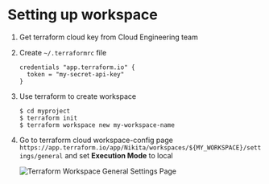 # Setting up workspace

1. Get terraform cloud key from Cloud Engineering team
2. Create `~/.terraformrc` file

   ```plaintext
   credentials "app.terraform.io" {
     token = "my-secret-api-key"
   }
   ```
   
3. Use terraform to create workspace

   ```
   $ cd myproject
   $ terraform init
   $ terraform workspace new my-workspace-name
   ```

4. Go to terraform cloud workspace-config page `https://app.terraform.io/app/Nikita/workspaces/${MY_WORKSPACE}/settings/general` and set **Execution Mode** to local
  
    ![Terraform Workspace General Settings Page](terraform-cloud-workspace-general-setting-local-execution.png)
